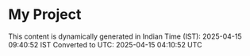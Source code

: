 # My Project

This content is dynamically generated in Indian Time (IST): 2025-04-15 09:40:52 IST
Converted to UTC: 2025-04-15 04:10:52 UTC
